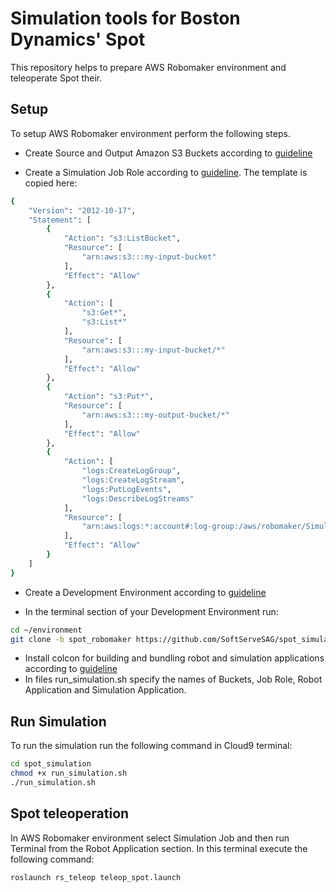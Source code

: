 # Simulation tools for Boston Dynamics' Spot

This repository helps to prepare AWS Robomaker environment and teleoperate Spot their.

## Setup 
To setup AWS Robomaker environment perform the following steps. 

- Create Source and Output Amazon S3 Buckets according to [guideline](https://docs.aws.amazon.com/robomaker/latest/dg/application-create-simjob.html) 

- Create a Simulation Job Role according to [guideline](https://docs.aws.amazon.com/robomaker/latest/dg/application-create-simjob.html). The template is copied here:
```bash
{
    "Version": "2012-10-17",
    "Statement": [
        {
            "Action": "s3:ListBucket",
            "Resource": [
                "arn:aws:s3:::my-input-bucket"
            ],
            "Effect": "Allow"
        },
        {
            "Action": [
                "s3:Get*",
                "s3:List*"
            ],
            "Resource": [
                "arn:aws:s3:::my-input-bucket/*"
            ],
            "Effect": "Allow"
        },
        {
            "Action": "s3:Put*",
            "Resource": [
                "arn:aws:s3:::my-output-bucket/*"
            ],
            "Effect": "Allow"
        },
        {
            "Action": [
                "logs:CreateLogGroup",
                "logs:CreateLogStream",
                "logs:PutLogEvents",
                "logs:DescribeLogStreams"
            ],
            "Resource": [
                "arn:aws:logs:*:account#:log-group:/aws/robomaker/SimulationJobs*"
            ],
            "Effect": "Allow"
        }
    ]
}
```
- Create a Development Environment according to [guideline](https://docs.aws.amazon.com/robomaker/latest/dg/gs-build.html)

- In the terminal section of your Development Environment run:
```bash
cd ~/environment
git clone -b spot_robomaker https://github.com/SoftServeSAG/spot_simulation.git

```
- Install colcon for building and bundling robot and simulation applications according to [guideline](https://docs.aws.amazon.com/robomaker/latest/dg/application-build-bundle.html) 
- In files run_simulation.sh specify the names of Buckets, Job Role, Robot Application and Simulation Application.

## Run Simulation  
To run the simulation run the following command in Cloud9 terminal:
```bash
cd spot_simulation
chmod +x run_simulation.sh
./run_simulation.sh
```

## Spot teleoperation
In AWS Robomaker environment select Simulation Job and then run Terminal from the Robot Application section. In this terminal execute the following command:

```bash
roslaunch rs_teleop teleop_spot.launch
```
